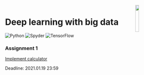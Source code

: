 <img src="https://cdn.svgporn.com/logos/tensorflow.svg" align="right" width="15%"/>

# Deep learning with big data

![Python](https://img.shields.io/badge/Python-3.8.5-blue?logo=python)
![Spyder](https://img.shields.io/badge/Spyder-4.0.0-green?logo=anaconda)
![TensorFlow](https://img.shields.io/badge/TensorFlow-2.3-orange?logo=tensorflow)

### Assignment 1
[Implement calculator](https://github.com/Dadajon/dl-with-big-data/blob/main/assignment1/README.md)

Deadline: 2021.01.19 23:59